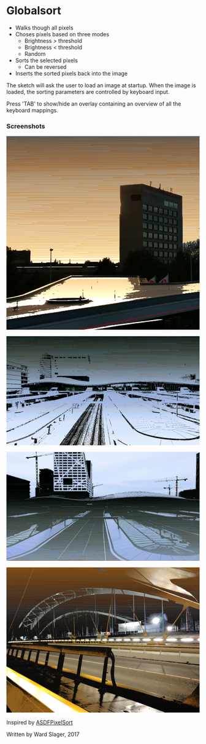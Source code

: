 # Globalsort

* Walks though all pixels
* Choses pixels based on three modes
  * Brightness > threshold
  * Brightness < threshold
  * Random
* Sorts the selected pixels
  * Can be reversed
* Inserts the sorted pixels back into the image

The sketch will ask the user to load an image at startup. When the image is loaded, the sorting parameters are controlled by keyboard input.

Press 'TAB' to show/hide an overlay containing an overview of all the keyboard mappings.

### Screenshots

![globalsort 0](docs/globalsort0.png?raw=true)

![globalsort 1](docs/globalsort1.png?raw=true)

![globalsort 2](docs/globalsort2.png?raw=true)

![globalsort 3](docs/globalsort3.png?raw=true)

Inspired by [ASDFPixelSort](https://github.com/kimasendorf/ASDFPixelSort)

Written by Ward Slager, 2017
